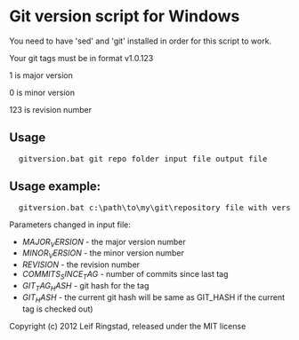 # Git version script for Windows

You need to have 'sed' and 'git' installed in order for this script to work.


Your git tags must be in format v1.0.123

1 is major version

0 is minor version

123 is revision number

## Usage 
<pre>
  gitversion.bat git_repo_folder input_file output_file
</pre>
## Usage example:

<pre>
  gitversion.bat c:\path\to\my\git\repository file_with_version_codes.h version.h
</pre>

Parameters changed in input file:

* $MAJOR_VERSION$ - the major version number
* $MINOR_VERSION$ - the minor version number
* $REVISION$ - the revision number
* $COMMITS_SINCE_TAG$ - number of commits since last tag
* $GIT_TAG_HASH$ - git hash for the tag
* $GIT_HASH$ - the current git hash  will be same as GIT_HASH if the current tag is checked out)

Copyright (c) 2012 Leif Ringstad, released under the MIT license
